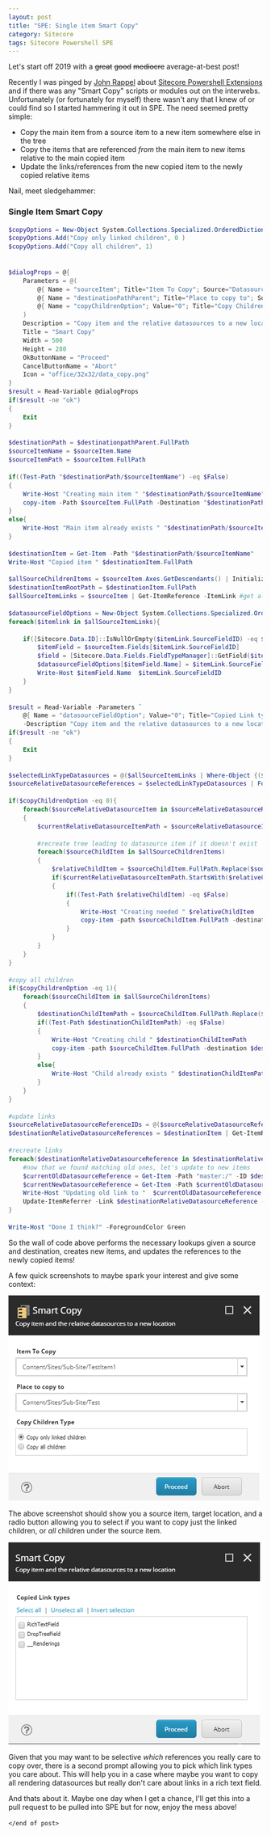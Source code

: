 ```yaml
---
layout: post
title: "SPE: Single item Smart Copy"
category: Sitecore
tags: Sitecore Powershell SPE
---
```


Let's start off 2019 with a ~~great~~ ~~good~~ ~~mediocre~~ average-at-best post!

Recently I was pinged by [John Rappel](https://twitter.com/jraps20) about [Sitecore Powershell Extensions](https://marketplace.sitecore.net/en/Modules/Sitecore_PowerShell_console.aspx) and if there was any "Smart Copy" scripts or modules out on the interwebs. Unfortunately (or fortunately for myself) there wasn't any that I knew of or could find so I started hammering it out in SPE. 
The need seemed pretty simple:
 - Copy the main item from a source item to a new item somewhere else in the tree
 - Copy the items that are referenced _from_ the main item to new items relative to the main copied item
 - Update the links/references from the new copied item to the newly copied relative items

Nail, meet sledgehammer:

### Single Item Smart Copy
```powershell
$copyOptions = New-Object System.Collections.Specialized.OrderedDictionary
$copyOptions.Add("Copy only linked children", 0 )
$copyOptions.Add("Copy all children", 1)


$dialogProps = @{
    Parameters = @(
        @{ Name = "sourceItem"; Title="Item To Copy"; Source="Datasource=/sitecore/content/"; editor="droptree"}
        @{ Name = "destinationPathParent"; Title="Place to copy to"; Source="Datasource=/sitecore/content/"; editor="droptree"}
        @{ Name = "copyChildrenOption"; Value="0"; Title="Copy Children Type"; Tooltip="Which children do you want to copy?"; editor="radio"; options=$copyOptions}
    )
    Description = "Copy item and the relative datasources to a new location" 
    Title = "Smart Copy" 
    Width = 500 
    Height = 280 
    OkButtonName = "Proceed" 
    CancelButtonName = "Abort"
    Icon = "office/32x32/data_copy.png"
}
$result = Read-Variable @dialogProps
if($result -ne "ok")
{
    Exit
}

$destinationPath = $destinationpathParent.FullPath
$sourceItemName = $sourceItem.Name
$sourceItemPath = $sourceItem.FullPath

if((Test-Path "$destinationPath/$sourceItemName") -eq $False)
{
    Write-Host "Creating main item " "$destinationPath/$sourceItemName"
    copy-item -Path $sourceItem.FullPath -Destination "$destinationPath/$sourceItemName"
}
else{
    Write-Host "Main item already exists " "$destinationPath/$sourceItemName"
}

$destinationItem = Get-Item -Path "$destinationPath/$sourceItemName"
Write-Host "Copied item " $destinationItem.FullPath

$allSourceChildrenItems = $sourceItem.Axes.GetDescendants() | Initialize-Item
$destinationItemRootPath = $destinationItem.FullPath
$allSourceItemLinks = $sourceItem | Get-ItemReference -ItemLink #get all links, regardless of relative

$datasourceFieldOptions = New-Object System.Collections.Specialized.OrderedDictionary
foreach($itemlink in $allSourceItemLinks){
    
    if([Sitecore.Data.ID]::IsNullOrEmpty($itemLink.SourceFieldID) -eq $False){
        $itemField = $sourceItem.Fields[$itemLink.SourceFieldID]
        $field = [Sitecore.Data.Fields.FieldTypeManager]::GetField($itemField)
        $datasourceFieldOptions[$itemField.Name] = $itemLink.SourceFieldID
        Write-Host $itemField.Name  $itemLink.SourceFieldID
    }
}

$result = Read-Variable -Parameters `
    @{ Name = "datasourceFieldOption"; Value="0"; Title="Copied Link types"; Tooltip="What linked fields do you care to copy?"; editor="checklist"; options=$datasourceFieldOptions} `
    -Description "Copy item and the relative datasources to a new location" -Title "Smart Copy" -Width 500 -Height 280 -OkButtonName "Proceed" -CancelButtonName "Abort"
if($result -ne "ok")
{
    Exit
}

$selectedLinkTypeDatasources = @($allSourceItemLinks | Where-Object {($datasourceFieldOption.Contains($_.SourceFieldID.ToString()) -eq $True)})
$sourceRelativeDatasourceReferences = $selectedLinkTypeDatasources | ForEach-Object{Get-Item -Path "master:/" -ID $_.TargetItemID} | Where-Object {$_.FullPath.StartsWith($sourceItemPath)}

if($copyChildrenOption -eq 0){
    foreach($sourceRelativeDatasourceItem in $sourceRelativeDatasourceReferences)
    {
        $currentRelativeDatasourceItemPath = $sourceRelativeDatasourceItem.FullPath.Replace($sourceItemPath, $destinationItemRootPath)
        
        #recreate tree leading to datasource item if it doesn't exist
        foreach($sourceChildItem in $allSourceChildrenItems)
        {
            $relativeChildItem = $sourceChildItem.FullPath.Replace($sourceItemPath, $destinationItemRootPath)
            if($currentRelativeDatasourceItemPath.StartsWith($relativeChildItem))
            {
                if((Test-Path $relativeChildItem) -eq $False)
                {
                    Write-Host "Creating needed " $relativeChildItem
                    copy-item -path $sourceChildItem.FullPath -destination $relativeChildItem
                }
            }
        }
    }
}

#copy all children
if($copyChildrenOption -eq 1){
    foreach($sourceChildItem in $allSourceChildrenItems)
    {
        $destinationChildItemPath = $sourceChildItem.FullPath.Replace($sourceItemPath, $destinationItemRootPath)
        if((Test-Path $destinationChildItemPath) -eq $False)
        {
            Write-Host "Creating child " $destinationChildItemPath
            copy-item -path $sourceChildItem.FullPath -destination $destinationChildItemPath
        }
        else{
            Write-Host "Child already exists " $destinationChildItemPath
        }
    }
}

#update links
$sourceRelativeDatasourceReferenceIDs = @($sourceRelativeDatasourceReferences |  Select-Object -ExpandProperty ID)
$destinationRelativeDatasourceReferences = $destinationItem | Get-ItemReference -ItemLink | Where-Object {$sourceRelativeDatasourceReferenceIDs.Contains($_.TargetItemID)}

#recreate links
foreach($destinationRelativeDatasourceReference in $destinationRelativeDatasourceReferences){
    #now that we found matching old ones, let's update to new items
    $currentOldDatasourceReference = Get-Item -Path "master:/" -ID $destinationRelativeDatasourceReference.TargetItemID
    $currentNewDatasourceReference = Get-Item -Path $currentOldDatasourceReference.FullPath.Replace($sourceItemPath, $destinationItemRootPath)
    Write-Host "Updating old link to "  $currentOldDatasourceReference.FullPath " to " $currentNewDatasourceReference.FullPath
    Update-ItemReferrer -Link $destinationRelativeDatasourceReference -NewTarget $currentNewDatasourceReference
}

Write-Host "Done I think?" -ForegroundColor Green
```

So the wall of code above performs the necessary lookups given a source and destination, creates new items, and updates the references to the newly copied items!

A few quick screenshots to maybe spark your interest and give some context:

![alt text](/assets/singleItemSmartCopy_1.png "Single Item Smart Copy Source and Target Prompt")

The above screenshot should show you a source item, target location, and a radio button allowing you to select if you want to copy just the linked children, or _all_ children under the source item.

![alt text](/assets/singleItemSmartCopy_2.png "Single Item Smart Copy Link Type Selection Prompt")

Given that you may want to be selective _which_ references you really care to copy over, there is a second prompt allowing you to pick which link types you care about. This will help you in a case where maybe you want to copy all rendering datasources but really don't care about links in a rich text field.

And thats about it. Maybe one day when I get a chance, I'll get this into a pull request to be pulled into SPE but for now, enjoy the mess above!

`</end of post>`
